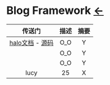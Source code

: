 # Blog Framework  [←](../index.md)

| 传送门 | 描述 | 摘要 |
|:---:|:---:|:---:|
| [halo文档](https://halo.run/) - [源码](https://github.com/halo-dev/halo) | O_O | Y |
| []() | O_O | Y |
| []() | O_O | Y |
| lucy | 25 | X |
